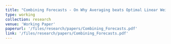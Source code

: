 ```yaml
---
title: "Combining Forecasts - On Why Averaging beats Optimal Linear Weights"
type: working
collection: research
venue: 'Working Paper'
paperurl: '/files/research/papers/Combining_Forecasts.pdf'
link: '/files/research/papers/Combining_Forecasts.pdf'
---
```

